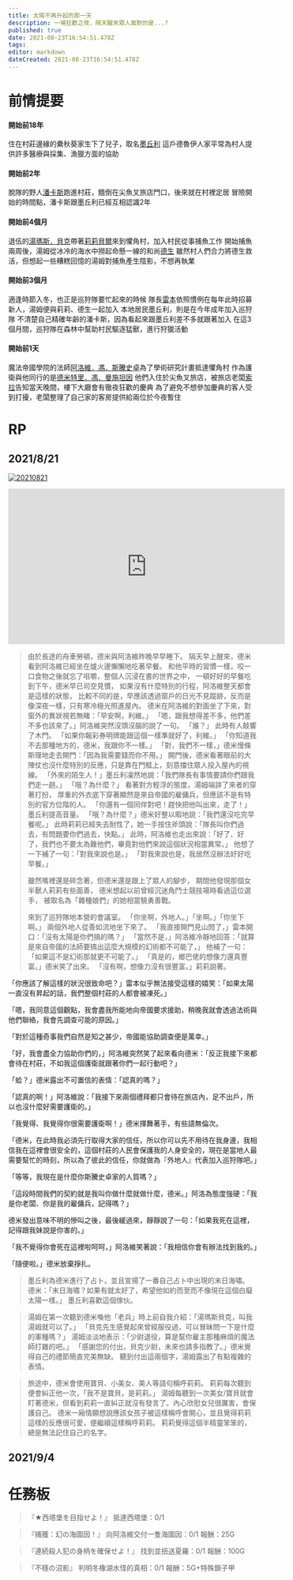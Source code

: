 ```yaml
---
title: 太陽不再升起的那一天
description: 一場狂歡之夜，隔天醒來眾人面對的是...?
published: true
date: 2021-08-23T16:54:51.478Z
tags: 
editor: markdown
dateCreated: 2021-08-23T16:54:51.478Z
---
```


# 前情提要
#### 開始前18年
住在村莊邊緣的纍秋葵家生下了兒子，取名[墨丘利](/角色/墨丘利)
這戶德魯伊人家平常為村人提供許多醫療與採集、漁獵方面的協助

#### 開始前2年
脫隊的野人[潘卡斯](/角色/潘卡斯)跑進村莊，餓倒在尖魚叉旅店門口，後來就在村裡定居
冒險開始的時間點，潘卡斯跟墨丘利已經互相認識2年

#### 開始前4個月
退伍的[湯瑪斯．貝克](/角色/湯瑪斯)帶著[莉莉貝爾](/角色/莉莉)來到懼角村，加入村民從事捕魚工作
開始捕魚兩周後，湯姆從冰冷的海水中撈起命懸一線的和尚[德生](/角色/德生)
雖然村人們合力將德生救活，但想起一些糟糕回憶的湯姆對捕魚產生陰影，不想再執業

#### 開始前3個月
適逢時節入冬，也正是巡狩隊要忙起來的時候
隊長[雷本](/角色/雷本)依照慣例在每年此時招募新人，湯姆便與莉莉、德生一起加入
本地居民墨丘利，則是在今年成年加入巡狩隊
不清楚自己精確年齡的潘卡斯，因為看起來跟墨丘利差不多就跟著加入
在這3個月間，巡狩隊在森林中幫助村民驅逐猛獸，進行狩獵活動

#### 開始前1天
魔法帝國學院的法師[阿洛維．馮．斯騰史卓](/角色/阿洛維)為了學術研究計畫抵達懼角村
作為護衛與他同行的是[德米特里．馮．曼施坦因](/角色/德米)
他們入住於尖魚叉旅店，被旅店老闆[索拉](/角色/索拉)告知當天晚間，樓下大廳會有徹夜狂歡的慶典
為了避免不想參加慶典的客人受到打擾，老闆整理了自己家的客房提供給兩位於今夜暫住
# RP
## 2021/8/21

[![20210821](http://img.youtube.com/vi/6x2l_nEL_6U/0.jpg)](http://www.youtube.com/watch?v=6x2l_nEL_6U)

<iframe width="560" height="315" src="https://www.youtube.com/embed/6x2l_nEL_6U" title="YouTube video player" frameborder="0" allow="accelerometer; autoplay; clipboard-write; encrypted-media; gyroscope; picture-in-picture" allowfullscreen></iframe>

>由於長途的舟車勞頓，德米與阿洛維昨晚早早睡下。
隔天早上醒來，德米看到阿洛維已經坐在爐火邊懶懶地吃著早餐。
和他平時的習慣一樣，咬一口食物之後就忘了咀嚼，整個人沉浸在書的世界之中，
一頓好好的早餐吃到下午，德米早已司空見慣，
如果沒有什麼特別的行程，阿洛維整天都會是這樣的狀態，
比較不同的是，早應該透過窗戶的日光不見蹤跡，反而是像深夜一樣，只有寒冷極光照進屋內。
德米在阿洛維的對面坐了下來，對窗外的異狀視若無睹：「早安啊，利維。」
「嗯，跟我想得差不多，他們差不多也該來了。」阿洛維突然沒頭沒腦的說了一句。
「誰？」
此時有人敲響了木門。
「如果你報彩券明牌能跟這個一樣準就好了，利維。」
「你知道我不去那種地方的，德米，我跟你不一樣。」
「對，我們不一樣，」德米慢條斯理地走去開門：「因為我需要錢而你不用。」
開門後，德米看著眼前的大陣仗也沒什麼特別的反應，只是靠在門框上，刻意擋住眾人投入屋內的視線。
「外來的陌生人！」墨丘利凜然地說：「我們隊長有事情要請你們跟我們走一趟。」
「哦？為什麼？」
看著對方輕浮的態度，湯姆端詳了來者的穿著打扮，
厚重的外衣底下穿著顯然是來自帝國的雇傭兵，但應該不是有特別的官方位階的人。
「你還有一個同伴對吧！趕快把他叫出來，走了！」墨丘利提高音量。
「哦？為什麼？」德米好整以暇地說：「我們還沒吃完早餐呢。」
此時莉莉已經失去耐性了，她一手按住斧頭說：「隊長叫你們過去，有問題要你們過去，快點。」
此時，阿洛維也走出來說：「好了、好了，我們也不要太為難他們，畢竟對他們來說這個狀況相當異常。」
他想了一下補了一句：「對我來說也是。」
「對我來說也是，我居然沒辦法好好吃早餐。」
>
>雖然嘴裡還是碎念著，但德米還是跟上了眾人的腳步，
期間他發現那個女半獸人莉莉有些面善，
德米想起以前曾經沉迷角鬥士競技場時看過這位選手，
被取名為「雜種娘們」的她相當驍勇善戰。
>
>來到了巡狩隊地本營的會議室。
「你坐啊，外地人。」「坐啊。」「你坐下啊。」
兩個外地人從善如流地坐下來了。
「我直接開門見山問了，」雷本開口：「沒有太陽是你們搞的嗎？」
「當然不是，」阿洛維冷靜地回答：「就算是來自帝國的法師要搞出這麼大規模的幻術都不可能了，」
他補了一句：「如果這不是幻術那就更不可能了。」
「真是的，鄉巴佬的想像力還真豐富。」德米笑了出來。
「沒有啊，想像力沒有很豐富。」莉莉說著。

「你應該了解這樣的狀況很致命吧？」雷本似乎無法接受這樣的嬉笑：「如果太陽一直沒有昇起的話，我們整個村莊的人都會被凍死。」

「嗯，我同意這個觀點，我會盡我所能地向帝國要求援助，稍晚我就會透過法術與他們聯絡，我會先調查可能的原因。」

「對於這種奇事我們自然是知之甚少，帝國能協助調查便是萬幸。」

「好，我會盡全力協助你們的，」阿洛維突然笑了起來看向德米：「反正我接下來都會待在村莊，不如我這個護衛就跟著你們一起行動吧？」

「蛤？」德米露出不可置信的表情：「認真的嗎？」

「認真的啊！」阿洛維說：「我接下來兩個禮拜都只會待在旅店內，足不出戶，所以也沒什麼好需要護衛的。」

「我覺得、我覺得你很需要護衛啊！」德米揮舞著手，有些語無倫次。

「德米，在此時我必須先行取得大家的信任，所以你可以先不用待在我身邊，我相信我在這裡會很安全的，這個村莊的人民會保護我的人身安全的，現在是當地人最需要幫忙的時刻，所以為了彼此的信任，你就做為『外地人』代表加入巡狩隊吧。」

「等等，我現在是什麼你斯騰史卓家的人質嗎？」

「這段時間我們的契約就是我叫你做什麼就做什麼，德米。」阿洛為態度強硬：「我是你老闆、你是我的雇傭兵，記得嗎？」

德米發出意味不明的慘叫之後，最後緩過來，靜靜說了一句：「如果我死在這裡，記得跟我妹說是你害的。」

「我不覺得你會死在這裡啦呵呵，」阿洛維笑著說：「我相信你會有辦法找到我的。」

「隨便啦。」德米放棄掙扎。



>墨丘利為德米進行了占卜，並且宣揚了一番自己占卜中出現的末日海嘯。
德米：「末日海嘯？如果有就太好了，希望他如約而至而不像現在這個白癡太陽一樣。」
墨丘利喜歡這個傢伙。

>湯姆在第一次聽到德米喚他「老兵」時上前自我介紹：「湯瑪斯貝克，叫我湯姆就可以了。」
「貝克先生感覺起來曾經服役過，可以冒昧問一下是什麼的軍種嗎？」
湯姆淡淡地表示：「少尉退役，算是幫你雇主那種麻煩的魔法師打雜的吧。」
「感謝您的付出，貝克少尉，未來也請多指教了。」德米覺得自己的禮節簡直完美無缺。
聽到付出這兩個字，湯姆露出了有點複雜的表情。

>旅途中，德米會使用寶貝、小美女、美人等語句稱呼莉莉。
莉莉每次聽到便會糾正他一次，「我不是寶貝，是莉莉。」
湯姆每聽到一次美女/寶貝就會盯著德米，但看到莉莉一直糾正就沒有發言了。內心欣慰女兒很厲害，會保護自己。
德米一廂情願想說應該女孩子被這樣稱呼會開心，並且覺得莉莉這樣的反應很可愛，便繼續這樣稱呼莉莉。
莉莉覺得這個半精靈笨笨的，總是無法記住自己的名字。

## 2021/9/4

# 任務板
>『★西塔堡を目指せよ！』
抵達西塔堡：0/1

>『捕獲：幻の海圖因！』
向阿洛維交付一隻海圖因：0/1
報酬：25G

>『連続殺人犯の身柄を確保せよ！』
找到並扭送夏羅：0/1
報酬：100G

>『不穩の沼影』
判明冬橡湖水怪的真相：0/1
報酬：5G+特殊鎖子甲
